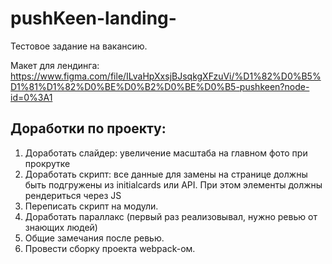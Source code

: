 # pushKeen-landing-

Тестовое задание на вакансию.

Макет для лендинга:
https://www.figma.com/file/ILvaHpXxsjBJsqkgXFzuVi/%D1%82%D0%B5%D1%81%D1%82%D0%BE%D0%B2%D0%BE%D0%B5-pushkeen?node-id=0%3A1


## Доработки по проекту:
1. Доработать слайдер: увеличение масштаба на главном фото при прокрутке
2. Доработать скрипт: все данные для замены на странице должны быть подгружены из initialcards или API.
При этом элементы должны рендериться через JS
3. Переписать скрипт на модули.
4. Доработать параллакс (первый раз реализовывал, нужно ревью от знающих людей)
5. Общие замечания после ревью.
6. Провести сборку проекта webpack-ом.
